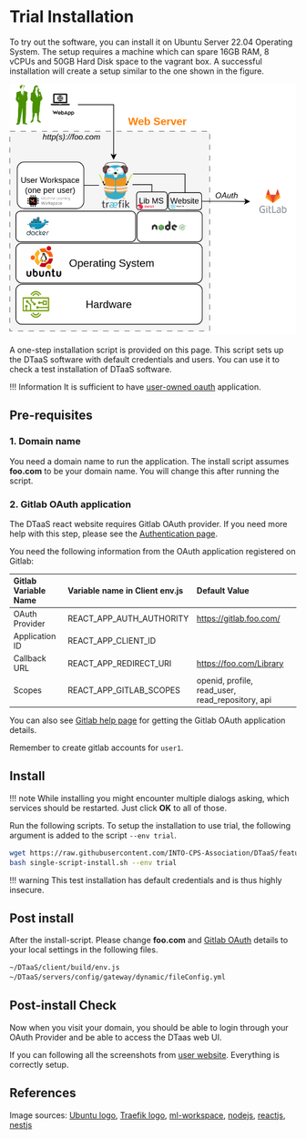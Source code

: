 # Trial Installation

To try out the software, you can install it on Ubuntu Server 22.04
Operating System. The setup requires a
machine which can spare 16GB RAM, 8 vCPUs and 50GB Hard Disk
space to the vagrant box.
A successful installation will create a setup
similar to the one shown in the figure.

![Single host install](./single-host.png)

A one-step installation script is provided on this page. This script sets up
the DTaaS software with default credentials and users.
You can use it to check a test installation of DTaaS software.

!!! Information
    It is sufficient to have [user-owned oauth](https://docs.gitlab.com/ee/integration/oauth_provider.html#create-a-user-owned-application) application.


## Pre-requisites

### 1. Domain name

You need a domain name to run the application. The install script
assumes **foo.com** to be your domain name. You will change this
after running the script.

### 2. Gitlab OAuth application

The DTaaS react website requires Gitlab OAuth provider.
If you need more help with this step, please see
the [Authentication page](client/auth.md).

You need the following information from the OAuth application registered on Gitlab:

| Gitlab Variable Name | Variable name in Client env.js | Default Value                                    |
| :------------------- | :----------------------------- | :----------------------------------------------- |
| OAuth Provider       | REACT_APP_AUTH_AUTHORITY       | <https://gitlab.foo.com/>                        |
| Application ID       | REACT_APP_CLIENT_ID            |
| Callback URL         | REACT_APP_REDIRECT_URI         | <https://foo.com/Library>                        |
| Scopes               | REACT_APP_GITLAB_SCOPES        | openid, profile, read_user, read_repository, api |

You can also see
[Gitlab help page](https://docs.gitlab.com/ee/integration/oauth_provider.html)
for getting the Gitlab OAuth application details.

Remember to create gitlab accounts for `user1`.

## Install

<!-- prettier-ignore -->
!!! note
    While installing you might encounter multiple dialogs asking,
    which services should be restarted. Just click **OK** to all of those.

Run the following scripts. To setup the installation to use trial,
the following argument is added to the script `--env trial`.

```bash
wget https://raw.githubusercontent.com/INTO-CPS-Association/DTaaS/feature/distributed-demo/deploy/single-script-install.sh
bash single-script-install.sh --env trial
```

<!-- prettier-ignore -->
!!! warning
    This test installation has default credentials and is thus highly insecure.

## Post install

After the install-script. Please change **foo.com**
and [Gitlab OAuth](#2-gitlab-oauth-application) details
to your local settings in the following files.

```txt
~/DTaaS/client/build/env.js
~/DTaaS/servers/config/gateway/dynamic/fileConfig.yml
```

## Post-install Check

Now when you visit your domain, you should be able to login through your
OAuth Provider and be able to access the DTaas web UI.

If you can following all the screenshots from
[user website](../user/website/index.md).
Everything is correctly setup.

## References

Image sources: [Ubuntu logo](https://logodix.com/linux-ubuntu),
[Traefik logo](https://www.laub-home.de/wiki/Traefik_SSL_Reverse_Proxy_f%C3%BCr_Docker_Container),
[ml-workspace](https://github.com/ml-tooling/ml-workspace),
[nodejs](https://www.metachris.com/2017/01/how-to-install-nodejs-7-on-ubuntu-and-centos/),
[reactjs](https://krify.co/about-reactjs/),
[nestjs](https://camunda.com/blog/2019/10/nestjs-tx-email/)

